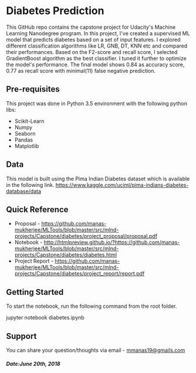 Diabetes Prediction
===================

This GitHub repo contains the capstone project for Udacity's Machine Learning Nanodegree program.
In this project, I've created a supervised ML model that predicts diabetes based on a set of input features.
I explored different classification algorithms like LR, GNB, DT, KNN etc and compared their performances.
Based on the F2-score and recall score, I selected GradientBoost algorithm as the best classifier. I tuned it further to optimize the model's performance.
The final model shows 0.84 as accuracy score, 0.77 as recall score with minimal(11) false negative prediction.

Pre-requisites
--------------

This project was done in Python 3.5 environment with the following python libs:

- Scikit-Learn
- Numpy
- Seaborn
- Pandas
- Matplotlib

Data
----

This model is built using the Pima Indian Diabetes dataset which is available in the following link.
https://www.kaggle.com/uciml/pima-indians-diabetes-database/data

Quick Reference
----------------

- Proposal - https://github.com/manas-mukherjee/MLTools/blob/master/src/mlnd-projects/Capstone/diabetes/project_proposal/proposal.pdf
- Notebook - http://htmlpreview.github.io/?https://github.com/manas-mukherjee/MLTools/blob/master/src/mlnd-projects/Capstone/diabetes/diabetes.html
- Project Report -  https://github.com/manas-mukherjee/MLTools/blob/master/src/mlnd-projects/Capstone/diabetes/project_report/report.pdf


Getting Started
---------------

To start the notebook, run the following command from the root folder.

jupyter notebook diabetes.ipynb


Support
-------

You can share your question/thoughts via email - mmanas19@gmails.com

##### Date:June 20th, 2018